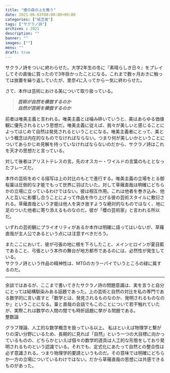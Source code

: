 ```yaml
---
title: "櫻の森の上を舞う"
date: 2021-06-03T00:00:00+09:00
categories: ["紙芝居"]
tags: ["サクラノ詩"]
archives : 2021
description: ""
banner: ""
images: [""]
menu: ""
draft: true
---
```

サクラノ詩をついに終わらせた。大学2年生の冬に『素晴らしき日々』をプレイしてその直後に買ったので3年掛かったことになる。これまで数ヶ月おきに触っては放置を繰り返していたが、里奈√に入ってから一気に終わらせた。  
<!--more-->
さて、本作は芸術における美について取り扱っている。
<blockquote>
<strong><em>芸術が自然を模倣するのか</em></strong><br />
<strong><em>自然が芸術を模倣するのか</em></strong><br />
</blockquote>

前者は唯美主義と言われる。唯美主義とは噛み砕いていうと、美はあらゆる価値観に優先されるという思想だ。唯美主義に従えば、我々が美しいと感じることによってはじめて自然は発見されるということになる。唯美主義者にとって、美という概念は内在的なものでなければならない。つまり何が美しいかということについてあらかじめ見解を持っていなければならないのだから、サクラノ詩はこれを天才の思想だと言っている。

対して後者はアリストテレスの言。先のオスカー・ワイルドの言葉のもととなったフレーズだ。


本作の芸術をめぐる描写は上の対比のもとで進行する。唯美主義の立場をとる御桜稟は圧倒的な才能でもって世界に羽ばたいた。対して草薙直哉は明確にどちらかの立場に立っているわけではない。彼は相互作用。これは他者を巻き込み、他人と互いに影響し合うことによって作品を作り上げる彼の芸術スタイルに敷衍される。草薙直哉という才能は他人を突き放すような絶対的なものではなく、地に足のついた他者に寄り添えるものなのだ。彼が「櫻の芸術家」と言われる所以だ。  

いずれの芸術観にプライオリティがあるか本作は明確に語ってはいないが、草薙直哉が主人公であるという点には注意すべきだろう。

またここにおいて、彼が弓張の地に根を下ろしたこと、メインヒロインが夏目藍であること、弓張という本作の舞台が地方都市であるのには、必然性が発生している。  
サクラノ詩という作品の精神性は、MTGのカラーパイでいうところの緑に属するのだ。

***

余談ではあるが、ここまで書いてきたサクラノ詩の問題意識は、実を言うと自分にとっては結構馴染みある話題であった。上の芸術と自然の対比を私の専門である数学的に言い直すと「数学とは、発見されるものなのか、発明されるものなのか」ということになる。稟と直哉の会話でもこのことについて若干触れていたが、実際これは数学の人間の間でも時折話題に挙がる問題である。  
整数論

グラフ理論、人工的な数学概念を扱っている以上。
私はといえば物理学と繋がりの深い分野にいるため、長期的に見れば「自然」という一つの大目標に向かっているものの、どちらかといえば個々の数学的道具は人工的な形態をしており発明されるものという認識でいる。それでも、定式化にあたって自然との整合性は必ず意識される。つまり物理学的要請というものだ。その意味では明確にどちらか一方の立場についているわけではない。だから草薙直哉の思想には共感できるものがあった。